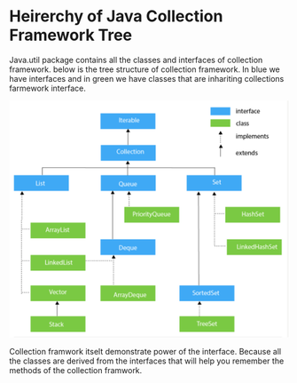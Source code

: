 # Heirerchy of Java Collection Framework Tree

Java.util package contains all the classes and interfaces of collection framework. below is the tree structure of collection framework. In blue we have interfaces and in green we have classes that are inhariting collections farmework interface.

![Collection framework tree](image.png)

Collection framwork itselt demonstrate power of the interface. Because all the classes are derived from the interfaces that will help you remember the methods of the collection framwork.
